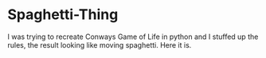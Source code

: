 # Spaghetti-Thing
I was trying to recreate Conways Game of Life in python and I stuffed up the rules, the result looking like moving spaghetti. Here it is.
